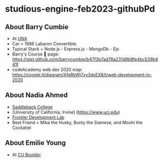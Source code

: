 # studious-engine-feb2023-githubPd

## About Barry Cumbie
- At [UNA](https://www.una.edu)
- Car = 1986 Labaron Convertible 
- Typical Stack = Node.js - Express.js - MongoDb - Ejs 
- Barry's Course 🚀 page: https://gist.github.com/barrycumbie/b47f2b7ad78a231d9b8fe4bc539b441f  
- codeAcademy web dev 2020 map: https://coggle.it/diagram/XfeRbWj7xy3dsEX8/t/web-development-in-2020

## About Nadia Ahmed
- [Saddleback College](https://www.saddleback.edu)
- [University of California, Irvine] (https://www.uci.edu)
- [Frontier Development Lab](https://fdl.ai)
- Best Friend = Mika the Husky, Bunty the Siamese, and Moohi the Cockatiel

## About Emilie Young
- At [CU Boulder](https://www.colorado.edu)
